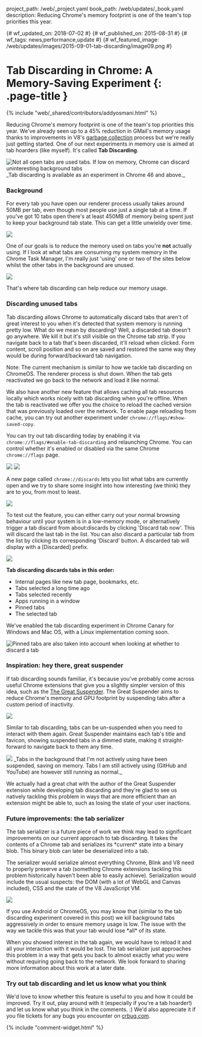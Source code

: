 project_path: /web/_project.yaml
book_path: /web/updates/_book.yaml
description: Reducing Chrome's memory footprint is one of the team's top priorities this year.

{# wf_updated_on: 2018-07-02 #}
{# wf_published_on: 2015-08-31 #}
{# wf_tags: news,performance,update #}
{# wf_featured_image: /web/updates/images/2015-09-01-tab-discarding/image09.png #}

# Tab Discarding in Chrome: A Memory-Saving Experiment {: .page-title }

{% include "web/_shared/contributors/addyosmani.html" %}


Reducing Chrome's memory footprint is one of the team's top priorities this
year. We've already seen up to a 45% reduction in GMail's memory usage thanks to
improvements in V8's [garbage collection](http://v8project.blogspot.nl/2015/08/getting-garbage-collection-for-free.html)
process but we're really just getting started. One of our next experiments
in memory use is aimed at tab hoarders (like myself). It's called **Tab
Discarding**.

<img src="/web/updates/images/2015-09-01-tab-discarding/graphic-1.jpg" alt="Not all open tabs are used tabs. If low on memory, Chrome can discard uninteresting background tabs" />
_Tab discarding is available as an experiment in Chrome 46 and above._

### Background

For every tab you have open our renderer process usually takes around 50MB per
tab, even though most people use just a single tab at a time. If you've got 10
tabs open there's at least 450MB of memory being spent just to
keep your background tab state. This can get a little unwieldy over time.

<img src="/web/updates/images/2015-09-01-tab-discarding/image01.png" />

One of our goals is to reduce the memory used on tabs you're **not** actually
using. If I look at what tabs are consuming my system memory in the Chrome Task
Manager, I'm really just 'using' one or two of the sites below whilst the other
tabs in the background are unused.

<img src="/web/updates/images/2015-09-01-tab-discarding/image02.png" />

That's where tab discarding can help reduce our memory usage.

### Discarding unused tabs

Tab discarding allows Chrome to automatically discard tabs that aren't of great
interest to you when it's detected that system memory is running pretty low.
What do we mean by discarding? Well, a discarded tab doesn't go anywhere. We
kill it but it's still visible on the Chrome tab strip. If you navigate back to
a tab that's been discarded, it'll reload when clicked. Form content, scroll
position and so on are saved and restored the same way they would be during
forward/backward tab navigation.

Note: The current mechanism is similar to how we tackle tab discarding on
ChromeOS. The renderer process is shut down. When the tab gets reactivated we go
back to the network and load it like normal.

We also have another new feature that allows caching all tab resources locally
which works nicely with tab discarding when you're offline. When the tab is
reactivated we offer you the choice to reload the cached version that was
previously loaded over the network. To enable page reloading from cache, you can
try out another experiment under `chrome://flags/#show-saved-copy`.

You can try out tab discarding today by enabling it via
`chrome://flags/#enable-tab-discarding` and relaunching Chrome. You can
control whether it's enabled or disabled via the same Chrome `chrome://flags`
page.

<img src="/web/updates/images/2015-09-01-tab-discarding/image03.png"  />
<img src="/web/updates/images/2015-09-01-tab-discarding/image04.png"  />

A new page called `chrome://discards` lets you list what tabs are currently
open and we try to share some insight into how interesting (we think) they are
to you, from most to least.

<img src="/web/updates/images/2015-09-01-tab-discarding/image05.png" />

To test out the feature, you can either carry out your normal browsing behaviour
until your system is in a low-memory mode, or alternatively trigger a tab
discard from about:discards by clicking 'Discard tab now'. This will discard the
last tab in the list. You can also discard a particular tab from the list by
clicking its corresponding 'Discard' button. A discarded tab will display with a
[Discarded] prefix.

<img src="/web/updates/images/2015-09-01-tab-discarding/image06.png" />

**Tab discarding discards tabs in this order:**

- Internal pages like new tab page, bookmarks, etc.
- Tabs selected a long time ago
- Tabs selected recently
- Apps running in a window
- Pinned tabs
- The selected tab

We've enabled the tab discarding experiment in Chrome Canary for Windows and Mac
OS, with a Linux implementation coming soon.

<img src="/web/updates/images/2015-09-01-tab-discarding/graphic-2.jpg" alt="Pinned tabs are also taken into account when looking at whether to discard a tab" />

### Inspiration: hey there, great suspender

If tab discarding sounds familiar, it's because you've probably come across
useful Chrome extensions that give you a slightly simpler version of this idea,
such as the [The Great Suspender](https://chrome.google.com/webstore/detail/the-great-suspender/klbibkeccnjlkjkiokjodocebajanakg). The Great Suspender aims to reduce Chrome's memory and GPU footprint by
suspending tabs after a custom period of inactivity.

<img src="/web/updates/images/2015-09-01-tab-discarding/image07.png"/>

Similar to tab discarding, tabs can be un-suspended when you need to interact
with them again. Great Suspender maintains each tab's title and favicon, showing
suspended tabs in a dimmed state, making it straight-forward to navigate back to
them any time.

<img src="/web/updates/images/2015-09-01-tab-discarding/image08.png" />
_Tabs in the background that I'm not actively using have been suspended, saving
on memory. Tabs I am still actively using (GitHub and YouTube) are however still
running as normal._

We actually had a great chat with the author of the Great Suspender extension
while developing tab discarding and they're glad to see us natively tackling
this problem in ways that are more efficient than an extension might be able to,
such as losing the state of your user inactions.

### Future improvements: the tab serializer

The tab serializer is a future piece of work we think may lead to significant
improvements on our current approach to tab discarding. It takes the contents of
a Chrome tab and serializes its \*current\* state into a binary blob. This
binary blob can later be deserialized into a tab.

The serializer would serialize almost everything Chrome, Blink and V8 need to
properly preserve a tab (something Chrome extensions tackling this problem
historically haven't been able to easily achieve). Serialization would include
the usual suspects: the DOM (with a lot of WebGL and Canvas included), CSS and
the state of the V8 JavaScript VM.

<img src="/web/updates/images/2015-09-01-tab-discarding/image09.png" />

If you use Android or ChromeOS, you may know that (similar to the tab discarding
experiment covered in this post) we kill background tabs aggressively in order
to ensure memory usage is low. The issue with the way we tackle this was that
your tab would lose \*all\* of its state.

When you showed interest in the tab again, we would have to reload it and all
your interaction with it would be lost. The tab serializer just approaches this
problem in a way that gets you back to almost exactly what you were
without requiring going back to the network. We look forward to sharing more
information about this work at a later date.

### Try out tab discarding and let us know what you think

We'd love to know whether this feature is useful to you and how it could be
improved. Try it out, play around with it (especially if you're a tab hoarder!)
and let us know what you think in the comments. :) We'd also appreciate it if you
file tickets for any bugs you encounter on [crbug.com](https://crbug.com).


{% include "comment-widget.html" %}
